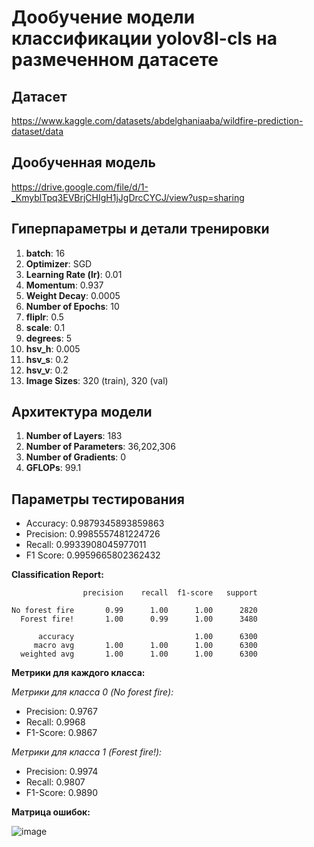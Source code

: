 # Дообучение модели классификации yolov8l-cls на размеченном датасете

## Датасет
https://www.kaggle.com/datasets/abdelghaniaaba/wildfire-prediction-dataset/data

## Дообученная модель
https://drive.google.com/file/d/1-_KmyblTpq3EVBrjCHIgH1jJgDrcCYCJ/view?usp=sharing

## Гиперпараметры и детали тренировки
1. **batch**: 16
2. **Optimizer**: SGD
3. **Learning Rate (lr)**: 0.01
4. **Momentum**: 0.937
5. **Weight Decay**: 0.0005
6. **Number of Epochs**: 10
7. **fliplr**: 0.5
8.  **scale**: 0.1
9.  **degrees**: 5
10.  **hsv_h**: 0.005
11.  **hsv_s**: 0.2
12.  **hsv_v**: 0.2
13. **Image Sizes**: 320 (train), 320 (val)

## Архитектура модели
1. **Number of Layers**: 183
2. **Number of Parameters**: 36,202,306
3. **Number of Gradients**: 0
4. **GFLOPs**: 99.1

## Параметры тестирования
- Accuracy: 0.9879345893859863
- Precision: 0.9985557481224726
- Recall: 0.9933908045977011
- F1 Score: 0.9959665802362432

**Classification Report:**
```            
                precision    recall  f1-score   support

No forest fire       0.99      1.00      1.00      2820
  Forest fire!       1.00      0.99      1.00      3480

      accuracy                           1.00      6300
     macro avg       1.00      1.00      1.00      6300
  weighted avg       1.00      1.00      1.00      6300
```


 **Метрики для каждого класса:**

*Метрики для класса 0 (No forest fire):*
- Precision: 0.9767
- Recall: 0.9968
- F1-Score: 0.9867

*Метрики для класса 1 (Forest fire!):*
- Precision: 0.9974
- Recall: 0.9807
- F1-Score: 0.9890

 **Матрица ошибок:**
 
  ![image](https://github.com/user-attachments/assets/c1878e93-1aa8-4482-bee6-4e801841faf7)
